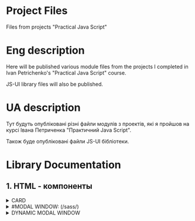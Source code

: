 # Project Files
Files from projects "Practical Java Script"

# Eng description
Here will be published various module files from the projects I completed in Ivan Petrichenko's "Practical Java Script" course.

JS-UI library files will also be published.

# UA description
Тут будуть опубліковані різні файли модулів з проектів, які я пройшов на курсі Івана Петриченка "Практичний Java Script".

Також буде опубліковані файли JS-UI бібліотеки.

# Library Documentation

## 1. HTML - компоненты

<details>
<summary>CARD</summary>

** *class* ** - не обязательные классы

HTML:

    <div class="NAME-WRAPPER d-flex *f-space-around*">
        <div class="card">
            <img class="card-img" src="SRC" alt="PHOTO">
            <div class="card-body">
                <div class="card-title">#Card-title</div>
                <p class="card-text">Lorem ipsum</p>
                <a href="#" class="btn *btn-primary*">LINK</a>

                <!-- Для модального окна вызова -->
                <a href="#" class="btn btn-primary" data-toggle="modal" data-target="#exampleModal">Link to</a>   
                
            </div>
        </div>
    </div>

</details>
<details>
<summary>#MODAL WINDOW: (/sass/)</summary>

** *class* ** - не обязательные классы

data-close - дата атрибут при нажатии на который закрывается модальное окно


data-target -  уникальный id для инициализации модального окна

data-toggle - обязательные класс модального окна

HTML - триггер для вызова модального окна:

*Может быть любым блоком! <button>, <div>, <a>*

    <a href="#" class="btn btn-primary" data-toggle="modal" data-target="#exampleModal">Link to</a>

HTML - карточки: 

    <div class="modal" id="exampleModal">
        <div class="modal-dialog">
            <div class="modal-content">
                <button class="close" data-close>
                    <span>&times;</span> <!-- Крестик -->
                </button>
                <div class="modal-header">
                    <div class="modal-title">#TITLE</div>
                </div>
                <div class="modal-body">#TEXT</div>
                <div class="modal-footer">
                    *<button class="btn *btn-danger*" data-close>Close</button>*
                    *<button class="btn *btn-success*">Save changes</button>*
                </div>
            </div>
        </div>
    </div>

</details>


<details>
<summary>DYNAMIC MODAL WINDOW</summary>

JS code:

    $('#trigger').click(() => $('#trigger').createModal({ // #trigger - уникальный индифакатор кнопки запуска модального окна
        text: {
            title: 'Modal title',   // заголовок кнопки
            body: 'Lorem ipsum...'  // текст, содержимое кнопки
        },
        btns: {
            count: 3,
            settings: [
                [
                    'Name button',
                    ['btn-danger', 'mr-10'],    // Классы кнопок
                    true    // Добавления атрибута data-close
                ],
                [
                    'Name button',
                    ['btn-success'],    // Классы кнопок
                    false,  // Добавления атрибута data-close
                    () => {
                        alert('Данные сохранены');
                    }   // callback функция при нажатии на кнопку
                ],
            ]
        }
    }));

</details>
